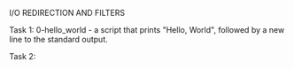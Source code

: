 I/O REDIRECTION AND FILTERS

Task 1: 0-hello_world - a script that prints "Hello, World", followed by a new line to the standard output.

Task 2:
